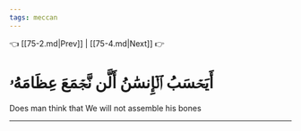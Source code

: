 ```yaml
---
tags: meccan
---
```


👈 [[75-2.md|Prev]] | [[75-4.md|Next]] 👉

# أَيَحۡسَبُ ٱلۡإِنسَٰنُ أَلَّن نَّجۡمَعَ عِظَامَهُۥ

Does man think that We will not assemble his bones

---


